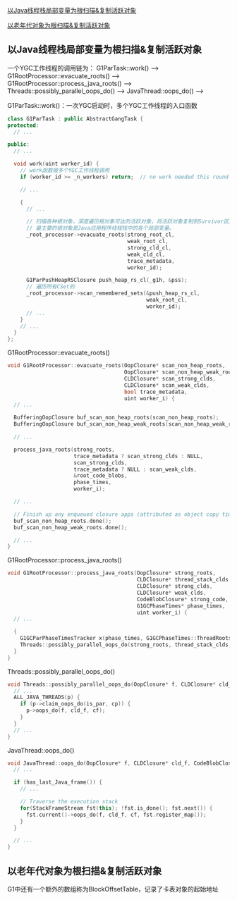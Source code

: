 [以Java线程栈局部变量为根扫描&复制活跃对象](#jump_1)

[以老年代对象为根扫描&复制活跃对象](#jump_2)

## <span id="jump_1">以Java线程栈局部变量为根扫描&复制活跃对象</span>
一个YGC工作线程的调用链为：
G1ParTask::work() --> G1RootProcessor::evacuate_roots() --> G1RootProcessor::process_java_roots() --> Threads::possibly_parallel_oops_do() --> 
JavaThread::oops_do() --> 

G1ParTask::work()：一次YGC启动时，多个YGC工作线程的入口函数
```c++
class G1ParTask : public AbstractGangTask {
protected:
  // ...

public:
  // ...

  void work(uint worker_id) {
    // work函数被多个YGC工作线程调用
    if (worker_id >= _n_workers) return;  // no work needed this round

    // ...

    {
      // ...

      // 扫描各种根对象，深度遍历根对象可达的活跃对象，将活跃对象复制到Survivor区。
      // 最主要的根对象是Java应用程序线程栈中的各个局部变量。
      _root_processor->evacuate_roots(strong_root_cl,
                                      weak_root_cl,
                                      strong_cld_cl,
                                      weak_cld_cl,
                                      trace_metadata,
                                      worker_id);

      G1ParPushHeapRSClosure push_heap_rs_cl(_g1h, &pss);
      // 遍历所有CSet的
      _root_processor->scan_remembered_sets(&push_heap_rs_cl,
                                            weak_root_cl,
                                            worker_id);
      // ...
    }
    // ...
  }
};
```

G1RootProcessor::evacuate_roots()
```c++
void G1RootProcessor::evacuate_roots(OopClosure* scan_non_heap_roots,
                                     OopClosure* scan_non_heap_weak_roots,
                                     CLDClosure* scan_strong_clds,
                                     CLDClosure* scan_weak_clds,
                                     bool trace_metadata,
                                     uint worker_i) {
  // ...

  BufferingOopClosure buf_scan_non_heap_roots(scan_non_heap_roots);
  BufferingOopClosure buf_scan_non_heap_weak_roots(scan_non_heap_weak_roots);

  // ...

  process_java_roots(strong_roots,
                     trace_metadata ? scan_strong_clds : NULL,
                     scan_strong_clds,
                     trace_metadata ? NULL : scan_weak_clds,
                     &root_code_blobs,
                     phase_times,
                     worker_i);

  // ...

  // Finish up any enqueued closure apps (attributed as object copy time).
  buf_scan_non_heap_roots.done();
  buf_scan_non_heap_weak_roots.done();

  // ...
}
```

G1RootProcessor::process_java_roots()
```c++
void G1RootProcessor::process_java_roots(OopClosure* strong_roots,
                                         CLDClosure* thread_stack_clds,
                                         CLDClosure* strong_clds,
                                         CLDClosure* weak_clds,
                                         CodeBlobClosure* strong_code,
                                         G1GCPhaseTimes* phase_times,
                                         uint worker_i) {
  // ...

  {
    G1GCParPhaseTimesTracker x(phase_times, G1GCPhaseTimes::ThreadRoots, worker_i);
    Threads::possibly_parallel_oops_do(strong_roots, thread_stack_clds, strong_code);
  }
}
```

Threads::possibly_parallel_oops_do()
```c++
void Threads::possibly_parallel_oops_do(OopClosure* f, CLDClosure* cld_f, CodeBlobClosure* cf) {
  // ...  
  ALL_JAVA_THREADS(p) {
    if (p->claim_oops_do(is_par, cp)) {
      p->oops_do(f, cld_f, cf);
    }
  }
  // ...
}
```

JavaThread::oops_do()
```c++
void JavaThread::oops_do(OopClosure* f, CLDClosure* cld_f, CodeBlobClosure* cf) {
  // ...

  if (has_last_Java_frame()) {
    // ...

    // Traverse the execution stack
    for(StackFrameStream fst(this); !fst.is_done(); fst.next()) {
      fst.current()->oops_do(f, cld_f, cf, fst.register_map());
    }
  }

  // ...
}
```



## <span id="jump_2">以老年代对象为根扫描&复制活跃对象</span>


G1中还有一个额外的数组称为BlockOffsetTable，记录了卡表对象的起始地址
